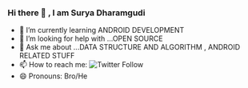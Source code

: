 ### Hi there 👋 , I am Surya Dharamgudi



- 🌱 I’m currently learning ANDROID DEVELOPMENT
- 🤔 I’m looking for help with ...OPEN SOURCE
- 💬 Ask me about ...DATA STRUCTURE AND ALGORITHM , ANDROID RELATED STUFF
- 📫 How to reach me: ![Twitter Follow](https://img.shields.io/twitter/follow/suryablaster?style=social)
- 😄 Pronouns: Bro/He

<!--
**suryablaster/suryablaster** is a ✨ _special_ ✨ repository because its `README.md` (this file) appears on your GitHub profile.

Here are some ideas to get you started:

- 🔭 I’m currently working on ...
- 🌱 I’m currently learning ...
- 👯 I’m looking to collaborate on ...
- 🤔 I’m looking for help with ...
- 💬 Ask me about ...
- 📫 How to reach me: ...
- 😄 Pronouns: ...
- ⚡ Fun fact: ...
-->
